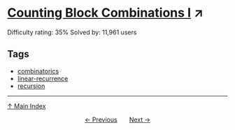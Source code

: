 # [Counting Block Combinations I](https://projecteuler.net/problem=114) ↗️

Difficulty rating: 35%
Solved by: 11,961 users
## Tags

- [combinatorics](../tags/combinatorics.md)
- [linear-recurrence](../tags/linear-recurrence.md)
- [recursion](../tags/recursion.md)



---

[↑ Main Index](../README.md)


<div align=center><a href='113.md'>← Previous</a> &nbsp;&nbsp; &nbsp;&nbsp;  <a href='115.md'>Next →</a></div>
